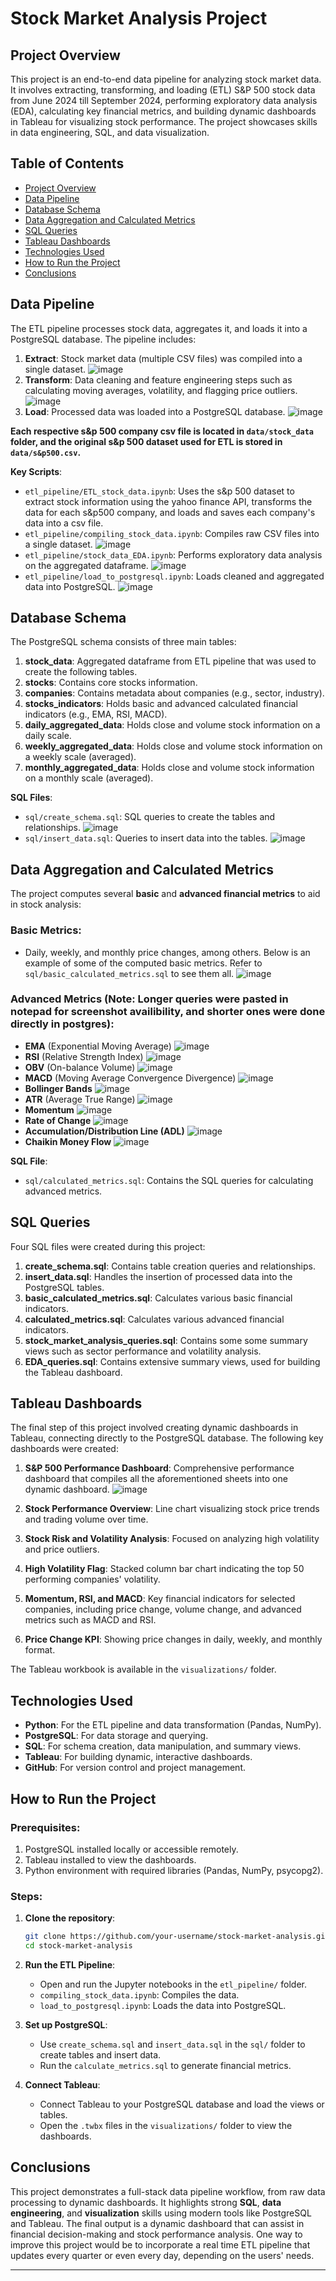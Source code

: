 # Stock Market Analysis Project

## Project Overview
This project is an end-to-end data pipeline for analyzing stock market data. It involves extracting, transforming, and loading (ETL) S&P 500 stock data from June 2024 till September 2024, performing exploratory data analysis (EDA), calculating key financial metrics, and building dynamic dashboards in Tableau for visualizing stock performance. The project showcases skills in data engineering, SQL, and data visualization.

## Table of Contents
- [Project Overview](#project-overview)
- [Data Pipeline](#data-pipeline)
- [Database Schema](#database-schema)
- [Data Aggregation and Calculated Metrics](#data-aggregation-and-calculated-metrics)
- [SQL Queries](#sql-queries)
- [Tableau Dashboards](#tableau-dashboards)
- [Technologies Used](#technologies-used)
- [How to Run the Project](#how-to-run-the-project)
- [Conclusions](#conclusions)

## Data Pipeline

The ETL pipeline processes stock data, aggregates it, and loads it into a PostgreSQL database. The pipeline includes:

1. **Extract**: Stock market data (multiple CSV files) was compiled into a single dataset.
![image](https://github.com/user-attachments/assets/9cee21ab-a0fe-4e35-80a6-6e4bbbb54a8f)
2. **Transform**: Data cleaning and feature engineering steps such as calculating moving averages, volatility, and flagging price outliers.
![image](https://github.com/user-attachments/assets/7caf0735-2ca9-4181-a262-092885a598b4)
3. **Load**: Processed data was loaded into a PostgreSQL database.
![image](https://github.com/user-attachments/assets/a6d7e9b2-91f1-400c-9c8c-c2bc96fa6b5e)

**Each respective s&p 500 company csv file is located in  `data/stock_data` folder, and the original s&p 500 dataset used for ETL is stored in `data/s&p500.csv`.**

**Key Scripts**:
- `etl_pipeline/ETL_stock_data.ipynb`: Uses the s&p 500 dataset to extract stock information using the yahoo finance API, transforms the data for each s&p500 company, and loads and saves each company's data into a csv file.
- `etl_pipeline/compiling_stock_data.ipynb`: Compiles raw CSV files into a single dataset.
![image](https://github.com/user-attachments/assets/d4f1836d-51ee-4f3b-b74d-ac864dea06c4)
- `etl_pipeline/stock_data_EDA.ipynb`: Performs exploratory data analysis on the aggregated dataframe.
![image](https://github.com/user-attachments/assets/d78e5a83-e810-4fec-932b-c667c07bfc71)
- `etl_pipeline/load_to_postgresql.ipynb`: Loads cleaned and aggregated data into PostgreSQL.
![image](https://github.com/user-attachments/assets/5a453c39-ec4c-44f6-bd45-75f989fbd5de)


## Database Schema

The PostgreSQL schema consists of three main tables:

1. **stock_data**: Aggregated dataframe from ETL pipeline that was used to create the following tables.
2. **stocks**: Contains core stocks information.
3. **companies**: Contains metadata about companies (e.g., sector, industry).
4. **stocks_indicators**: Holds basic and advanced calculated financial indicators (e.g., EMA, RSI, MACD).
5. **daily_aggregated_data**: Holds close and volume stock information on a daily scale.
6. **weekly_aggregated_data**: Holds close and volume stock information on a weekly scale (averaged).
7. **monthly_aggregated_data**: Holds close and volume stock information on a monthly scale (averaged).


**SQL Files**:
- `sql/create_schema.sql`: SQL queries to create the tables and relationships.
 ![image](https://github.com/user-attachments/assets/95ebf931-df96-4e7c-8c98-ac776c9f3567)
- `sql/insert_data.sql`: Queries to insert data into the tables.
![image](https://github.com/user-attachments/assets/7fce92d9-d6c7-477b-ba22-ced6fb3723a5)


## Data Aggregation and Calculated Metrics

The project computes several **basic** and **advanced financial metrics** to aid in stock analysis:

### Basic Metrics:
- Daily, weekly, and monthly price changes, among others. Below is an example of some of the computed basic metrics. Refer to `sql/basic_calculated_metrics.sql` to see them all.
![image](https://github.com/user-attachments/assets/537e5a73-7fa1-470f-88d1-ca19dff25621)

### Advanced Metrics (Note: Longer queries were pasted in notepad for screenshot availibility, and shorter ones were done directly in postgres):
- **EMA** (Exponential Moving Average)
![image](https://github.com/user-attachments/assets/af37512b-3305-420e-86ef-2606e03f5dba)
- **RSI** (Relative Strength Index)
![image](https://github.com/user-attachments/assets/848d8845-ec53-44b8-924f-df9ff40e5684)
- **OBV** (On-balance Volume)
![image](https://github.com/user-attachments/assets/6b50b82d-1e39-41b4-8fbc-6a7e7f806ca1)
- **MACD** (Moving Average Convergence Divergence)
![image](https://github.com/user-attachments/assets/89dd4d2d-8572-417e-a128-d44aef20d0d3)
- **Bollinger Bands**
![image](https://github.com/user-attachments/assets/eb0f431d-224a-4b36-ab3f-817bdf249b04)
- **ATR** (Average True Range)
![image](https://github.com/user-attachments/assets/3bc0836e-8e37-42a9-bf1e-cd52edfcda59)
- **Momentum**
![image](https://github.com/user-attachments/assets/95248b36-8ba2-4209-b1f6-cd802c0b82b4)
- **Rate of Change**
![image](https://github.com/user-attachments/assets/6a72b998-5521-4ddd-865f-b6df01f3921c)
- **Accumulation/Distribution Line (ADL)**
![image](https://github.com/user-attachments/assets/1b432af0-fd7b-4776-bb8c-1dda40b0c148)
- **Chaikin Money Flow**
![image](https://github.com/user-attachments/assets/641e4223-4084-4ee8-8f21-846aee9af046)



**SQL File**:
- `sql/calculated_metrics.sql`: Contains the SQL queries for calculating advanced metrics.

## SQL Queries

Four SQL files were created during this project:

1. **create_schema.sql**: Contains table creation queries and relationships.
2. **insert_data.sql**: Handles the insertion of processed data into the PostgreSQL tables.
3. **basic_calculated_metrics.sql**: Calculates various basic financial indicators.
4. **calculated_metrics.sql**: Calculates various advanced financial indicators.
5. **stock_market_analysis_queries.sql**: Contains some some summary views such as sector performance and volatility analysis.
6. **EDA_queries.sql**:  Contains extensive summary views, used for building the Tableau dashboard.


## Tableau Dashboards

The final step of this project involved creating dynamic dashboards in Tableau, connecting directly to the PostgreSQL database. The following key dashboards were created:

1. **S&P 500 Performance Dashboard**: Comprehensive performance dashboard that compiles all the aforementioned sheets into one dynamic dashboard.
![image](https://github.com/user-attachments/assets/4da66e14-4f2e-4662-84b1-fca38ee85058)

3. **Stock Performance Overview**: Line chart visualizing stock price trends and trading volume over time.
4. **Stock Risk and Volatility Analysis**: Focused on analyzing high volatility and price outliers.
5. **High Volatility Flag**: Stacked column bar chart indicating the top 50 performing companies' volatility.
6. **Momentum, RSI, and MACD**: Key financial indicators for selected companies, including price change, volume change, and advanced metrics such as MACD and RSI.
7. **Price Change KPI**: Showing price changes in daily, weekly, and monthly format.

The Tableau workbook is available in the `visualizations/` folder.

## Technologies Used

- **Python**: For the ETL pipeline and data transformation (Pandas, NumPy).
- **PostgreSQL**: For data storage and querying.
- **SQL**: For schema creation, data manipulation, and summary views.
- **Tableau**: For building dynamic, interactive dashboards.
- **GitHub**: For version control and project management.

## How to Run the Project

### Prerequisites:
1. PostgreSQL installed locally or accessible remotely.
2. Tableau installed to view the dashboards.
3. Python environment with required libraries (Pandas, NumPy, psycopg2).

### Steps:
1. **Clone the repository**:
    ```bash
    git clone https://github.com/your-username/stock-market-analysis.git
    cd stock-market-analysis
    ```
2. **Run the ETL Pipeline**:
   - Open and run the Jupyter notebooks in the `etl_pipeline/` folder.
   - `compiling_stock_data.ipynb`: Compiles the data.
   - `load_to_postgresql.ipynb`: Loads the data into PostgreSQL.

3. **Set up PostgreSQL**:
   - Use `create_schema.sql` and `insert_data.sql` in the `sql/` folder to create tables and insert data.
   - Run the `calculate_metrics.sql` to generate financial metrics.
   
4. **Connect Tableau**:
   - Connect Tableau to your PostgreSQL database and load the views or tables.
   - Open the `.twbx` files in the `visualizations/` folder to view the dashboards.

## Conclusions

This project demonstrates a full-stack data pipeline workflow, from raw data processing to dynamic dashboards. It highlights strong **SQL**, **data engineering**, and **visualization** skills using modern tools like PostgreSQL and Tableau. The final output is a dynamic dashboard that can assist in financial decision-making and stock performance analysis. One way to improve this project would be to incorporate a real time ETL pipeline that updates every quarter or even every day, depending on the users' needs.

---

